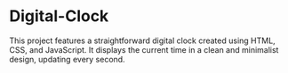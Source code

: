 # Digital-Clock
This project features a straightforward digital clock created using HTML, CSS, and JavaScript. It displays the current time in a clean and minimalist design, updating every second.
